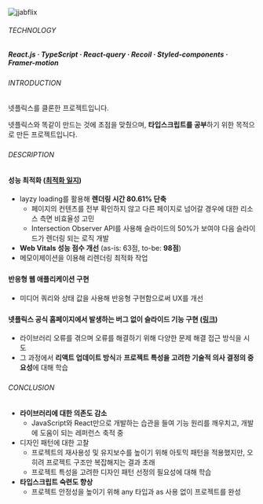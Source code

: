 ![jjabflix](https://github.com/jhchoi1182/portfolio/assets/116577489/ad7a30cb-5c01-4930-a004-5c0efec1ddd8)

###### TECHNOLOGY

##### React.js · TypeScript · React-query · Recoil · Styled-components · Framer-motion

###

###### INTRODUCTION

넷플릭스를 클론한 프로젝트입니다.

넷플릭스와 똑같이 만드는 것에 초점을 맞췄으며, **타입스크립트를 공부**하기 위한 목적으로 만든 프로젝트입니다.

###

###### DESCRIPTION

#### 성능 최적화 ([최적화 일지](https://jhchoi1182.tistory.com/185))

- layzy loading를 활용해 **렌더링 시간 80.61% 단축**
  - 페이지의 컨텐츠를 전부 확인하지 않고 다른 페이지로 넘어갈 경우에 대한 리소스 측면 비효율성 고민
  - Intersection Observer API를 사용해 슬라이드의 50%가 보여야 다음 슬라이드가 렌더링 되는 로직 개발
- **Web Vitals 성능 점수 개선** (as-is: 63점, to-be: **98점**)
- 메모이제이션을 이용해 리렌더링 최적화 작업

###

#### 반응형 웹 애플리케이션 구현

- 미디어 쿼리와 상태 값을 사용해 반응형 구현함으로써 UX를 개선

###

#### 넷플릭스 공식 홈페이지에서 발생하는 버그 없이 슬라이드 기능 구현 ([링크](https://jhchoi1182.tistory.com/176))

- 라이브러리 오류를 겪으며 오류를 해결하기 위해 다양한 문제 해결 접근 방식을 시도
- 그 과정에서 **리액트 업데이트 방식**과 **프로젝트 특성을 고려한 기술적 의사 결정의 중요성**에 대해 학습

###

###### CONCLUSION

- **라이브러리에 대한 의존도 감소**
  - JavaScript와 React만으로 개발하는 습관을 들여 기능 원리를 깨우치고, 개발에 도움이 되는 레퍼런스 축적 중
- 디자인 패턴에 대한 고찰
  - 프로젝트의 재사용성 및 유지보수를 높이기 위해 아토믹 패턴을 적용했지만, 오히려 프로젝트 구조만 복잡해지는 결과 초래
  - 프로젝트 특성을 고려한 디자인 패턴 선정의 필요성에 대해 학습
- **타입스크립트 숙련도 향상**
  - 프로젝트 안정성을 높이기 위해 any 타입과 as 사용 없이 프로젝트를 완성
